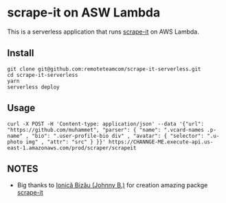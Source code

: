 # scrape-it on ASW Lambda
This is a serverless application that runs [scrape-it](https://github.com/IonicaBizau/scrape-it) on AWS Lambda.

## Install

```
git clone git@github.com:remoteteamcom/scrape-it-serverless.git
cd scrape-it-serverless
yarn
serverless deploy
```

## Usage

```
curl -X POST -H 'Content-type: application/json' --data '{"url": "https://github.com/muhammet", "parser": { "name": ".vcard-names .p-name" , "bio": ".user-profile-bio div" , "avatar": { "selector": ".u-photo img" , "attr": "src" } }}' https://CHANNGE-ME.execute-api.us-east-1.amazonaws.com/prod/scraper/scrapeit
```

## NOTES

* Big thanks to [Ionică Bizău (Johnny B.)](https://github.com/IonicaBizau) for creation amazing packge [scrape-it](https://github.com/IonicaBizau/scrape-it)